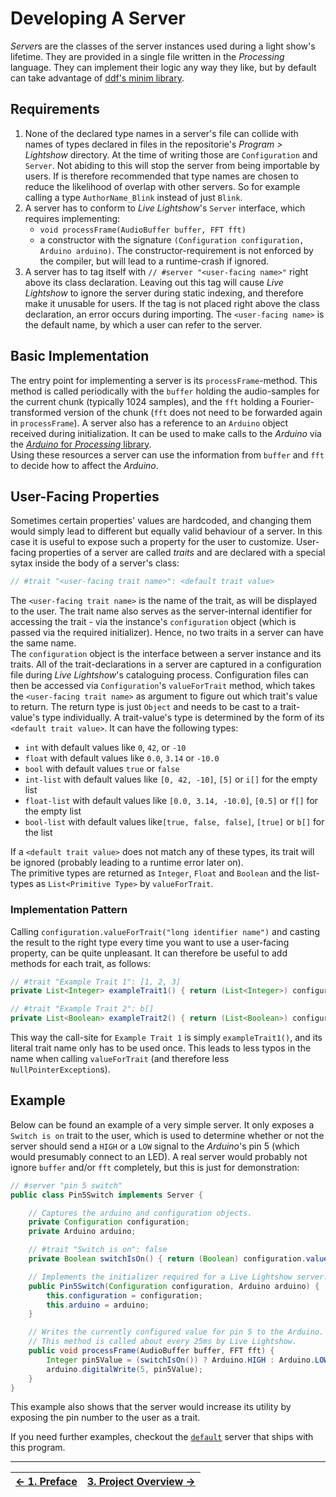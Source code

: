 # Developing A Server

*Server*s are the classes of the server instances used during a light show's lifetime. They are provided in a single file written in the _Processing_ language. They can implement their logic any way they like, but by default can take advantage of [ddf's minim library](https://github.com/ddf/Minim).

## Requirements

1. None of the declared type names in a server's file can collide with names of types declared in files in the repositorie's _Program > Lightshow_ directory. At the time of writing those are `Configuration` and `Server`. Not abiding to this will stop the server from being importable by users. If is therefore recommended that type names are chosen to reduce the likelihood of overlap with other servers. So for example calling a type `AuthorName_Blink` instead of just `Blink`.
2. A server has to conform to _Live Lightshow_'s `Server` interface, which requires implementing:
	* `void processFrame(AudioBuffer buffer, FFT fft)`
	* a constructor with the signature `(Configuration configuration, Arduino arduino)`. The constructor-requirement is not enforced by the compiler, but will lead to a runtime-crash if ignored.
3. A server has to tag itself with `// #server "<user-facing name>"` right above its class declaration. Leaving out this tag will cause _Live Lightshow_ to ignore the server during static indexing, and therefore make it unusable for users. If the tag is not placed right above the class declaration, an error occurs during importing. The `<user-facing name>` is the default name, by which a user can refer to the server.

## Basic Implementation

The entry point for implementing a server is its `processFrame`-method. This method is called periodically with the `buffer` holding the audio-samples for the current chunk (typically 1024 samples), and the `fft` holding a Fourier-transformed version of the chunk (`fft` does not need to be forwarded again in `processFrame`). A server also has a reference to an `Arduino` object received during initialization. It can be used to make calls to the _Arduino_ via the [_Arduino_ for _Processing_ library](https://playground.arduino.cc/Interfacing/Processing/).  
Using these resources a server can use the information from `buffer` and `fft` to decide how to affect the _Arduino_.

## User-Facing Properties

Sometimes certain properties' values are hardcoded, and changing them would simply lead to different but equally valid behaviour of a server. In this case it is useful to expose such a property for the user to customize. User-facing properties of a server are called _traits_ and are declared with a special sytax inside the body of a server's class:

```java
// #trait "<user-facing trait name>": <default trait value>
```

The `<user-facing trait name>` is the name of the trait, as will be displayed to the user. The trait name also serves as the server-internal identifier for accessing the trait - via the instance's `configuration` object (which is passed via the required initializer). Hence, no two traits in a server can have the same name.  
The `configuration` object is the interface between a server instance and its traits. All of the trait-declarations in a server are captured in a configuration file during _Live Lightshow_'s cataloguing process. Configuration files can then be accessed via `Configuration`'s `valueForTrait` method, which takes the `<user-facing trait name>` as argument to figure out which trait's value to return. The return type is just `Object` and needs to be cast to a trait-value's type individually. A trait-value's type is determined by the form of its `<default trait value>`. It can have the following types:

* `int` with default values like `0`, `42`, or `-10`
* `float` with default values like `0.0`, `3.14` or `-10.0`
* `bool`	with default values `true` or `false`
* `int-list` with default values like `[0, 42, -10]`, `[5]` or `i[]` for the empty list
*  `float-list` with default values like `[0.0, 3.14, -10.0]`, `[0.5]` or `f[]` for the empty list
* `bool-list` with default values like`[true, false, false]`, `[true]` or `b[]` for the list

If a `<default trait value>` does not match any of these types, its trait will be ignored (probably leading to a runtime error later on).  
The primitive types are returned as `Integer`, `Float` and `Boolean` and the list-types as `List<Primitive Type>` by `valueForTrait`.

### Implementation Pattern

Calling `configuration.valueForTrait("long identifier name")` and casting the result to the right type every time you want to use a user-facing property, can be quite unpleasant. It can therefore be useful to add methods for each trait, as follows:

```java
// #trait "Example Trait 1": [1, 2, 3]
private List<Integer> exampleTrait1() { return (List<Integer>) configuration.valueForTrait("Example Trait 1"); }

// #trait "Example Trait 2": b[]
private List<Boolean> exampleTrait2() { return (List<Boolean>) configuration.valueForTrait("Example Trait 2"); }
```

This way the call-site for `Example Trait 1` is simply `exampleTrait1()`, and its literal trait name only has to be used once. This leads to less typos in the name when calling `valueForTrait` (and therefore less `NullPointerException`s).

## Example

Below can be found an example of a very simple server. It only exposes a `Switch is on` trait to the user, which is used to determine whether or not the server should send a `HIGH` or a `LOW` signal to the _Arduino_'s pin 5 (which would presumably connect to an LED). A real server would probably not ignore `buffer` and/or `fft` completely, but this is just for demonstration:

```java
// #server "pin 5 switch"
public class Pin5Switch implements Server {

	// Captures the arduino and configuration objects.
	private Configuration configuration;
	private Arduino arduino;

	// #trait "Switch is on": false
	private Boolean switchIsOn() { return (Boolean) configuration.valueForTrait("Switch is on"); }

	// Implements the initializer required for a Live Lightshow server. 
	public Pin5Switch(Configuration configuration, Arduino arduino) {
		this.configuration = configuration;
		this.arduino = arduino;
	}

	// Writes the currently configured value for pin 5 to the Arduino.
	// This method is called about every 25ms by Live Lightshow.
	public void processFrame(AudioBuffer buffer, FFT fft) {
		Integer pin5Value = (switchIsOn()) ? Arduino.HIGH : Arduino.LOW;
		arduino.digitalWrite(5, pin5Value);
	}
}
```

This example also shows that the server would increase its utility by exposing the pin number to the user as a trait. 

If you need further examples, checkout the [`default`](Program/Servers/DefaultServer.pde) server that ships with this program.

---

| [← 1. Preface](1.%20Preface) | [3. Project Overview →](3.%20Project%20Overview.md) |
| - | - |
